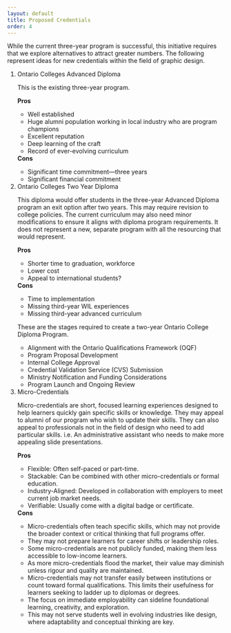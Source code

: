 ```yaml
---
layout: default
title: Proposed Credentials
order: 4
---
```

<p>
	While the current three-year program is successful, this initiative requires that we explore alternatives to attract greater numbers. The following represent ideas for new credentials within the field of graphic design. 
</p>
<ol>
	<li>Ontario Colleges Advanced Diploma</li>
	<p>
		This is the existing three-year program. 
	</p>
	<strong>Pros</strong> 
	<ul>
		<li>Well established</li>
		<li>Huge alumni population working in local industry who are program champions</li>
		<li>Excellent reputation</li>
		<li>Deep learning of the craft</li>
		<li>Record of ever-evolving curriculum</li>
	</ul>
	<strong>Cons</strong> 
	<ul>
		<li>Significant time commitment—three years</li>
		<li>Significant financial commitment</li>
	</ul>
	<li>Ontario Colleges Two Year Diploma</li>
	<p>
		This diploma would offer students in the three-year Advanced Diploma program an exit option after two years. This may require revision to college policies. The current curriculum may also need minor modifications to ensure it aligns with diploma program requirements. It does not represent a new, separate program with all the resourcing that would represent. 
	</p>
	<strong>Pros</strong> 
	<ul>
		<li>Shorter time to graduation, workforce</li>
		<li>Lower cost</li>
		<li>Appeal to international students?</li>
	</ul>
	<strong>Cons</strong> 
	<ul>
		<li>Time to implementation</li>
		<li>Missing third-year WIL experiences</li>
		<li>Missing third-year advanced curriculum</li>
	</ul>
	<p>
		These are the stages required to create a two-year Ontario College Diploma Program. 
	</p>
	<ul>
		<li>Alignment with the Ontario Qualifications Framework (OQF)</li>
		<li>Program Proposal Development</li>
		<li>Internal College Approval</li>
		<li>Credential Validation Service (CVS) Submission</li>
		<li>Ministry Notification and Funding Considerations</li>
		<li>Program Launch and Ongoing Review</li>
	</ul>
	<li>Micro-Credentials</li>
	<p>
		Micro-credentials are short, focused learning experiences designed to help learners quickly gain specific skills or knowledge. They may appeal to alumni of our program who wish to update their skills. They can also appeal to professionals not in the field of design who need to add particular skills. i.e. An administrative assistant who needs to make more appealing slide presentations. 
	</p>
	<strong>Pros</strong> 
	<ul>
		<li>Flexible: Often self-paced or part-time.</li>
		<li>Stackable: Can be combined with other micro-credentials or formal education.</li>
		<li>Industry-Aligned: Developed in collaboration with employers to meet current job market needs.</li>
		<li>Verifiable: Usually come with a digital badge or certificate.</li>
	</ul>
	<strong>Cons</strong> 
	<ul>
		<li>Micro-credentials often teach specific skills, which may not provide the broader context or critical thinking that full programs offer.</li>
		<li>They may not prepare learners for career shifts or leadership roles.</li>
		<li>Some micro-credentials are not publicly funded, making them less accessible to low-income learners.</li>
		<li>As more micro-credentials flood the market, their value may diminish unless rigour and quality are maintained.</li>
		<li>Micro-credentials may not transfer easily between institutions or count toward formal qualifications. This limits their usefulness for learners seeking to ladder up to diplomas or degrees.</li>
		<li>The focus on immediate employability can sideline foundational learning, creativity, and exploration.</li>
		<li>This may not serve students well in evolving industries like design, where adaptability and conceptual thinking are key.</li>
	</ul>
</ol>
